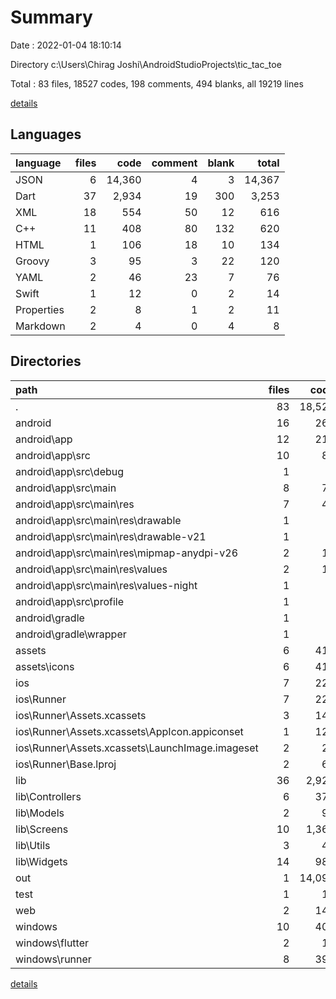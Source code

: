 # Summary

Date : 2022-01-04 18:10:14

Directory c:\Users\Chirag Joshi\AndroidStudioProjects\tic_tac_toe

Total : 83 files,  18527 codes, 198 comments, 494 blanks, all 19219 lines

[details](details.md)

## Languages
| language | files | code | comment | blank | total |
| :--- | ---: | ---: | ---: | ---: | ---: |
| JSON | 6 | 14,360 | 4 | 3 | 14,367 |
| Dart | 37 | 2,934 | 19 | 300 | 3,253 |
| XML | 18 | 554 | 50 | 12 | 616 |
| C++ | 11 | 408 | 80 | 132 | 620 |
| HTML | 1 | 106 | 18 | 10 | 134 |
| Groovy | 3 | 95 | 3 | 22 | 120 |
| YAML | 2 | 46 | 23 | 7 | 76 |
| Swift | 1 | 12 | 0 | 2 | 14 |
| Properties | 2 | 8 | 1 | 2 | 11 |
| Markdown | 2 | 4 | 0 | 4 | 8 |

## Directories
| path | files | code | comment | blank | total |
| :--- | ---: | ---: | ---: | ---: | ---: |
| . | 83 | 18,527 | 198 | 494 | 19,219 |
| android | 16 | 261 | 48 | 33 | 342 |
| android\app | 12 | 217 | 47 | 22 | 286 |
| android\app\src | 10 | 80 | 44 | 9 | 133 |
| android\app\src\debug | 1 | 4 | 3 | 1 | 8 |
| android\app\src\main | 8 | 72 | 38 | 7 | 117 |
| android\app\src\main\res | 7 | 40 | 32 | 6 | 78 |
| android\app\src\main\res\drawable | 1 | 4 | 7 | 2 | 13 |
| android\app\src\main\res\drawable-v21 | 1 | 4 | 7 | 2 | 13 |
| android\app\src\main\res\mipmap-anydpi-v26 | 2 | 10 | 0 | 0 | 10 |
| android\app\src\main\res\values | 2 | 13 | 9 | 1 | 23 |
| android\app\src\main\res\values-night | 1 | 9 | 9 | 1 | 19 |
| android\app\src\profile | 1 | 4 | 3 | 1 | 8 |
| android\gradle | 1 | 5 | 1 | 1 | 7 |
| android\gradle\wrapper | 1 | 5 | 1 | 1 | 7 |
| assets | 6 | 413 | 4 | 1 | 418 |
| assets\icons | 6 | 413 | 4 | 1 | 418 |
| ios | 7 | 222 | 2 | 9 | 233 |
| ios\Runner | 7 | 222 | 2 | 9 | 233 |
| ios\Runner\Assets.xcassets | 3 | 148 | 0 | 4 | 152 |
| ios\Runner\Assets.xcassets\AppIcon.appiconset | 1 | 122 | 0 | 1 | 123 |
| ios\Runner\Assets.xcassets\LaunchImage.imageset | 2 | 26 | 0 | 3 | 29 |
| ios\Runner\Base.lproj | 2 | 61 | 2 | 2 | 65 |
| lib | 36 | 2,920 | 9 | 293 | 3,222 |
| lib\Controllers | 6 | 374 | 5 | 76 | 455 |
| lib\Models | 2 | 94 | 0 | 9 | 103 |
| lib\Screens | 10 | 1,367 | 1 | 93 | 1,461 |
| lib\Utils | 3 | 40 | 0 | 14 | 54 |
| lib\Widgets | 14 | 985 | 2 | 97 | 1,084 |
| out | 1 | 14,095 | 0 | 0 | 14,095 |
| test | 1 | 14 | 10 | 7 | 31 |
| web | 2 | 141 | 18 | 11 | 170 |
| windows | 10 | 407 | 80 | 131 | 618 |
| windows\flutter | 2 | 11 | 9 | 11 | 31 |
| windows\runner | 8 | 396 | 71 | 120 | 587 |

[details](details.md)